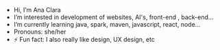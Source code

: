 -  Hi, I’m Ana Clara 
-  I’m interested in development of websites, AI's, front-end , back-end...
-  I’m currently learning java, spark, maven, javascript, react, node...
-  Pronouns: she/her
- ⚡ Fun fact: I also really like design, UX design, etc 

<!---
anaclaraduarte0011/anaclaraduarte0011 is a ✨ special ✨ repository because its `README.md` (this file) appears on your GitHub profile.
You can click the Preview link to take a look at your changes.
--->
